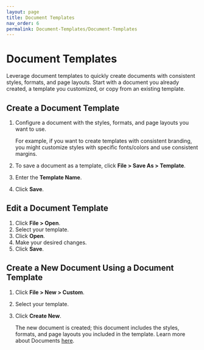 ```yaml
---
layout: page
title: Document Templates
nav_order: 6
permalink: Document-Templates/Document-Templates
---
```

# Document Templates

Leverage document templates to quickly create documents with consistent styles, formats, and page layouts. Start with a document you already created, a template you customized, or copy from an existing template.

## Create a Document Template

1. Configure a document with the styles, formats, and page layouts you want to use.

    For example, if you want to create templates with consistent branding, you might customize styles with specific fonts/colors and use consistent margins.
2. To save a document as a template, click **File > Save As > Template**.
3. Enter the **Template Name**.
4. Click **Save**.

## Edit a Document Template

1. Click **File > Open**.
2. Select your template.
3. Click **Open**.
4. Make your desired changes.
5. Click **Save**.

## Create a New Document Using a Document Template

1. Click **File > New > Custom**.
2. Select your template.
3. Click **Create New**.

   The new document is created; this document includes the styles, formats, and page layouts you included in the template.
   Learn more about Documents [here](/portfoliotesting2/Docs/Documents/Documents).